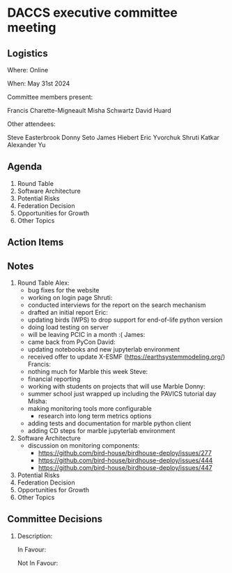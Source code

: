 # DACCS executive committee meeting

## Logistics

Where: Online

When: May 31st 2024

Committee members present:

Francis Charette-Migneault
Misha Schwartz
David Huard

Other attendees:

Steve Easterbrook
Donny Seto
James Hiebert
Eric Yvorchuk
Shruti Katkar
Alexander Yu

## Agenda

1. Round Table
2. Software Architecture
3. Potential Risks
4. Federation Decision
5. Opportunities for Growth
6. Other Topics

## Action Items


## Notes

1. Round Table
Alex:
   - bug fixes for the website
   - working on login page
Shruti:
   - conducted interviews for the report on the search mechanism
   - drafted an initial report
Eric:
   - updating birds (WPS) to drop support for end-of-life python version 
   - doing load testing on server
   - will be leaving PCIC in a month :(
James:
   - came back from PyCon
David:
   - updating notebooks and new jupyterlab environment
   - received offer to update X-ESMF (https://earthsystemmodeling.org/)
Francis:
   - nothing much for Marble this week
Steve:
   - financial reporting
   - working with students on projects that will use Marble
Donny:
   - summer school just wrapped up including the PAVICS tutorial day
Misha:
   - making monitoring tools more configurable
     - research into long term metrics options
   - adding tests and documentation for marble python client
   - adding CD steps for marble jupyterlab environment
2. Software Architecture
   - discussion on monitoring components:
     - https://github.com/bird-house/birdhouse-deploy/issues/277
     - https://github.com/bird-house/birdhouse-deploy/issues/444
     - https://github.com/bird-house/birdhouse-deploy/issues/447
3. Potential Risks
4. Federation Decision
5. Opportunities for Growth
6. Other Topics

## Committee Decisions

1. Description:

   In Favour:

   Not In Favour: 
